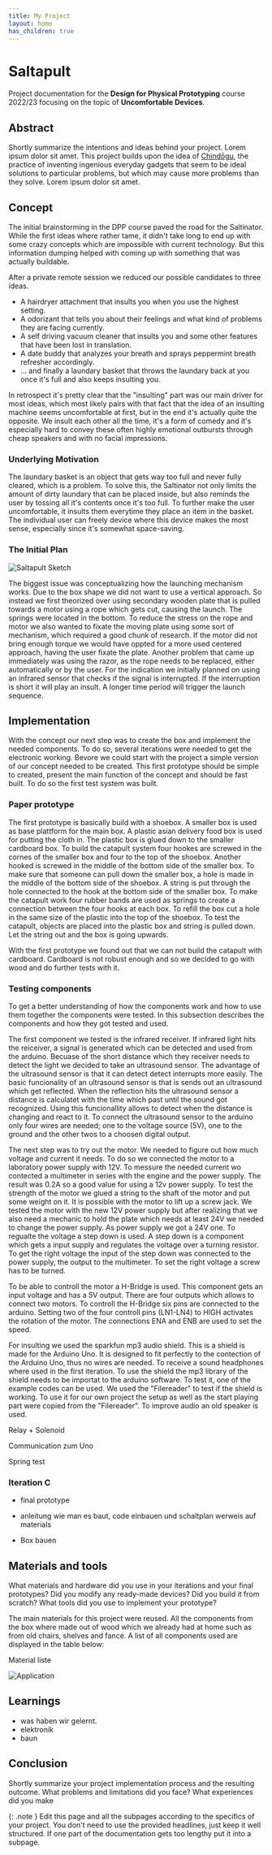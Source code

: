 ```yaml
---
title: My Project
layout: home
has_children: true
---
```


# Saltapult

Project documentation for the **Design for Physical Prototyping** course 2022/23 focusing on the topic of **Uncomfortable Devices**.

## Abstract

Shortly summarize the intentions and ideas behind your project. 
Lorem ipsum dolor sit amet. This project builds upon the idea of [Chindōgu](https://en.wikipedia.org/wiki/Chind%C5%8Dgu), the practice of inventing ingenious everyday gadgets that seem to be ideal solutions to particular problems, but which may cause more problems than they solve. Lorem ipsum dolor sit amet.

## Concept

The initial brainstorming in the DPP course paved the road for the Saltinator. While the first ideas where rather tame, it didn't take long to end up with some crazy concepts which are impossible with current technology. But this information dumping helped with coming up with something that was actually buildable.

After a private remote session we reduced our possible candidates to three ideas.
* A hairdryer attachment that insults you when you use the highest setting.
* A odorizant that tells you about their feelings and what kind of problems they are facing currently.
* A self driving vacuum cleaner that insults you and some other features that have been lost in translation.
* A date buddy that analyzes your breath and sprays peppermint breath refresher accordingly.
* ... and finally a laundary basket that throws the laundary back at you once it's full and also keeps insulting you.

In retrospect it's pretty clear that the "insulting" part was our main driver for most ideas, which most likely pairs with that fact that the idea of an insulting machine seems uncomfortable at first, but in the end it's actually quite the opposite. We insult each other all the time, it's a form of comedy and it's especially hard to convey these often highly emotional outbursts through cheap speakers and with no facial impressions.

### Underlying Motivation

The laundary basket is an object that gets way too full and never fully cleared, which is a problem. To solve this, the Saltinator not only limits the amount of dirty laundary that can be placed inside, but also reminds the user by tossing all it's contents once it's too full. To further make the user uncomfortable, it insults them everytime they place an item in the basket. The individual user can freely device where this device makes the most sense, especially since it's somewhat space-saving.

### The Initial Plan

![Saltapult Sketch](assets/initial_sketch.png)

The biggest issue was conceptualizing how the launching mechanism works. Due to the box shape we did not want to use a vertical approach. So instead we first theorized over using secondary wooden plate that is pulled towards a motor using a rope which gets cut, causing the launch. The springs were located in the bottom. To reduce the stress on the rope and motor we also wanted to fixate the moving plate using some sort of mechanism, which required a good chunk of research. If the motor did not bring enough torque we would have oppted for a more used centered approach, having the user fixate the plate. Another problem that came up immediately was using the razor, as the rope needs to be replaced, either automatically or by the user. For the indication we initially planned on using an infrared sensor that checks if the signal is interrupted. If the interruption is short it will play an insult. A longer time period will trigger the launch sequence.

## Implementation

With the concept our next step was to create the box and implement the needed components. To do so, several iterations were needed to get the electronic working.
Bevore we could start with the project a simple version of our concept needed to be created. This first prototype should be simple to created, present the main function of the concept and should be fast built. To do so the first test system was built.

### Paper prototype

The first prototype is basically build with a shoebox. A smaller box is used as base plattform for the main box. A plastic asian delivery food box is used for putting the cloth in. The plastic box is glued down to the smaller cardboard box. To build the catapult system four hookes are screwed in the cornes of the smaller box and four to the top of the shoebox. Another hooked is screwed in the middle of the bottom side of the smaller box. To make sure that someone can pull down the smaller box, a hole is made in the middle of the bottom side of the shoebox. A string is put through the hole connected to the hook at the bottom side of the smaller box. To make the catapult work four rubber bands are used as springs to create a connection between the four hooks at each box. To refill the box cut a hole in the same size of the plastic into the top of the shoebox. To test the catapult, objects are placed into the plastic box and string is pulled down. Let the string out and the box is going upwards.

With the first prototype we found out that we can not build the catapult with cardboard. Cardboard is not robust enough and so we decided to go with wood and do further tests with it.

### Testing components

To get a better understanding of how the components work and how to use them together the components were tested.
In this subsection describes the components and how they got tested and used.

The first component we tested is the infrared receiver. If infrared light hits the reiceiver, a signal is generated which can be detected and used from the arduino. Becuase of the short distance which they receiver needs to detect the light we decided to take an ultrasound sensor. The advantage of the ultrasound sensor is that it can detect detect interrupts more easily. The basic funcionality of an ultrasound sensor is that is sends out an ultrasound which get reflected. When the reflection hits the ultrasound sensor a distance is calculatet with the time which past until the sound got recognized. Using this funcionallity allows to detect when the distance is changing and react to it. To connect the ultrasound sensor to the arduino only four wires are needed; one to the voltage source (5V), one to the ground and the other twos to a choosen digital output.

The next step was to try out the motor. We needed to figure out how much voltage and current it needs. To do so we connected the motor to a laboratory power supply with 12V. To messure the needed current wo contected a multimeter in series with the engine and the power supply. The result was 0.2A so a good value for using a 12v power supply. To test the strength of the motor we glued a string to the shaft of the motor and put some weight on it. It is possible with the motor to lift up a screw jack. We tested the motor with the new 12V power supply but after realizing that we also need a mechanic to hold the plate which needs at least 24V we needed to change the power supply. As power supply we got a 24V one. To regualte the voltage a step down is used. A step down is a component which gets a input supply and regulates the voltage over a turning resistor. To get the right voltage the input of the step down was connected to the power supply, the output to the multimeter. To set the right voltage a screw has to be turned. 

To be able to controll the motor a H-Bridge is used. This component gets an input voltage and has a 5V output. There are four outputs which allows to connect two motors. To controll the H-Bridge six pins are connected to the arduino. Setting two of the four controll pins (LN1-LN4) to HIGH activates the rotation of the motor. The connections ENA and ENB are used to set the speed.

For insulting we used the sparkfun mp3 audio shield. This is a shield is made for the Arduino Uno. It is designed to fit perfectly to the contection of the Arduino Uno, thus no wires are needed. To receive a sound headphones where used in the first iteration. To use the shield the mp3 library of the shield needs to be importat to the arduino software. To test it, one of the example codes can be used. We used the "Filereader" to test if the shield is working. To use it for our own project the setup as well as the start playing part were copied from the "Filereader". To improve audio an old speaker is used.

Relay + Solenoid

Communication zum Uno

Spring test

### Iteration C

- final prototype
- anleitung wie man es baut, code einbauen und schaltplan werweis auf materials

- Box bauen


## Materials and tools

What materials and hardware did you use in your iterations and your final prototypes? Did you modify any ready-made devices? Did you build it from scratch? What tools did you use to implement your prototype?

The main materials for this project were reused. All the components from the box where made out of wood which we already had at home such as from old chairs, shelves and fance. A list of all components used are displayed in the table below:

Material liste

![Application](assets/simone.gif)


## Learnings

- was haben wir gelernt.
- elektronik
- baun

## Conclusion

Shortly summarize your project implementation process and the resulting outcome.
What problems and limitations did you face? What experiences did you make 


{: .note }
Edit this page and all the subpages according to the specifics of your project. You don't need to use the provided headlines, just keep it well structured. If one part of the documentation gets too lengthy put it into a subpage.
